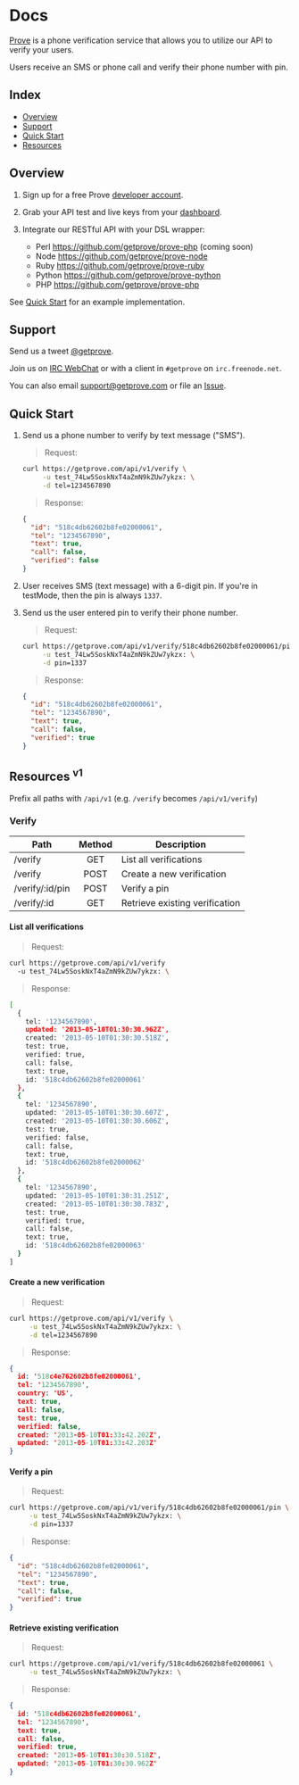# Docs

[Prove](https://getprove.com) is a phone verification service that allows you to utilize our API to verify your users.

Users receive an SMS or phone call and verify their phone number with pin.


## Index

* [Overview](#overview)
* [Support](#support)
* [Quick Start](#quick-start)
* [Resources](#resources)


## Overview

1. Sign up for a free Prove [developer account](https://getprove.com/signup).

2. Grab your API test and live keys from your [dashboard](https://getprove.com/login?redirect=/).

3. Integrate our RESTful API with your DSL wrapper:
    * Perl <https://github.com/getprove/prove-php> (coming soon)
    * Node <https://github.com/getprove/prove-node>
    * Ruby <https://github.com/getprove/prove-ruby>
    * Python <https://github.com/getprove/prove-python>
    * PHP <https://github.com/getprove/prove-php>

See [Quick Start](#quick-start) for an example implementation.


## Support

Send us a tweet [@getprove](http://twitter.com/getprove).

Join us on [IRC WebChat](http://webchat.freenode.net/?channels=getprove) or with a client in `#getprove` on `irc.freenode.net`.

You can also email <support@getprove.com> or file an [Issue](https://github.com/getprove/prove-api/issues/new).


## Quick Start

1. Send us a phone number to verify by text message ("SMS").

    > Request:

    ```bash
    curl https://getprove.com/api/v1/verify \
         -u test_74Lw5SoskNxT4aZmN9kZUw7ykzx: \
         -d tel=1234567890
    ```

    > Response:

    ```json
    {
      "id": "518c4db62602b8fe02000061",
      "tel": "1234567890",
      "text": true,
      "call": false,
      "verified": false
    }
    ```

2. User receives SMS (text message) with a 6-digit pin.  If you're in testMode, then the pin is always `1337`.

3. Send us the user entered pin to verify their phone number.

    > Request:

    ```bash
    curl https://getprove.com/api/v1/verify/518c4db62602b8fe02000061/pin \
         -u test_74Lw5SoskNxT4aZmN9kZUw7ykzx: \
         -d pin=1337
    ```

    > Response:

    ```json
    {
      "id": "518c4db62602b8fe02000061",
      "tel": "1234567890",
      "text": true,
      "call": false,
      "verified": true
    }
    ```


## Resources <sup>v1</sup>

Prefix all paths with `/api/v1` (e.g. `/verify` becomes `/api/v1/verify`)

### Verify

| Path            | Method | Description                    |
| --------------- |:------:| ------------------------------ |
| /verify         | GET    | List all verifications         |
| /verify         | POST   | Create a new verification      |
| /verify/:id/pin | POST   | Verify a pin                   |
| /verify/:id     | GET    | Retrieve existing verification |

#### List all verifications

> Request:

```bash
curl https://getprove.com/api/v1/verify
  -u test_74Lw5SoskNxT4aZmN9kZUw7ykzx: \
```

> Response:

```bash
[
  {
    tel: '1234567890',
    updated: '2013-05-10T01:30:30.962Z',
    created: '2013-05-10T01:30:30.518Z',
    test: true,
    verified: true,
    call: false,
    text: true,
    id: '518c4db62602b8fe02000061'
  },
  {
    tel: '1234567890',
    updated: '2013-05-10T01:30:30.607Z',
    created: '2013-05-10T01:30:30.606Z',
    test: true,
    verified: false,
    call: false,
    text: true,
    id: '518c4db62602b8fe02000062'
  },
  {
    tel: '1234567890',
    updated: '2013-05-10T01:30:31.251Z',
    created: '2013-05-10T01:30:30.783Z',
    test: true,
    verified: true,
    call: false,
    text: true,
    id: '518c4db62602b8fe02000063'
  }
]
```

#### Create a new verification

> Request:

```bash
curl https://getprove.com/api/v1/verify \
     -u test_74Lw5SoskNxT4aZmN9kZUw7ykzx: \
     -d tel=1234567890
```

> Response:

```json
{
  id: '518c4e762602b8fe02000061',
  tel: '1234567890',
  country: 'US',
  text: true,
  call: false,
  test: true,
  verified: false,
  created: '2013-05-10T01:33:42.202Z',
  updated: '2013-05-10T01:33:42.203Z'
}
```

#### Verify a pin

> Request:

```bash
curl https://getprove.com/api/v1/verify/518c4db62602b8fe02000061/pin \
     -u test_74Lw5SoskNxT4aZmN9kZUw7ykzx: \
     -d pin=1337
```

> Response:

```json
{
  "id": "518c4db62602b8fe02000061",
  "tel": "1234567890",
  "text": true,
  "call": false,
  "verified": true
}
```

#### Retrieve existing verification

> Request:

```bash
curl https://getprove.com/api/v1/verify/518c4db62602b8fe02000061 \
     -u test_74Lw5SoskNxT4aZmN9kZUw7ykzx: \
```

> Response:

```json
{
  id: '518c4db62602b8fe02000061',
  tel: '1234567890',
  text: true,
  call: false,
  verified: true,
  created: '2013-05-10T01:30:30.518Z',
  updated: '2013-05-10T01:30:30.962Z'
}
```
